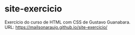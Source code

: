 # site-exercicio
Exercício do curso de HTML com CSS de Gustavo Guanabara.
<br>
URL: https://mailsonaraujo.github.io/site-exercicio/
